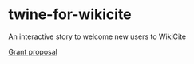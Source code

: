# twine-for-wikicite
An interactive story to welcome new users to WikiCite

[Grant proposal](https://meta.wikimedia.org/wiki/Wikicite/grant/WikiCite_for_Librarians:_Interactive_Learning_Pathways_for_Information_Professionals)
